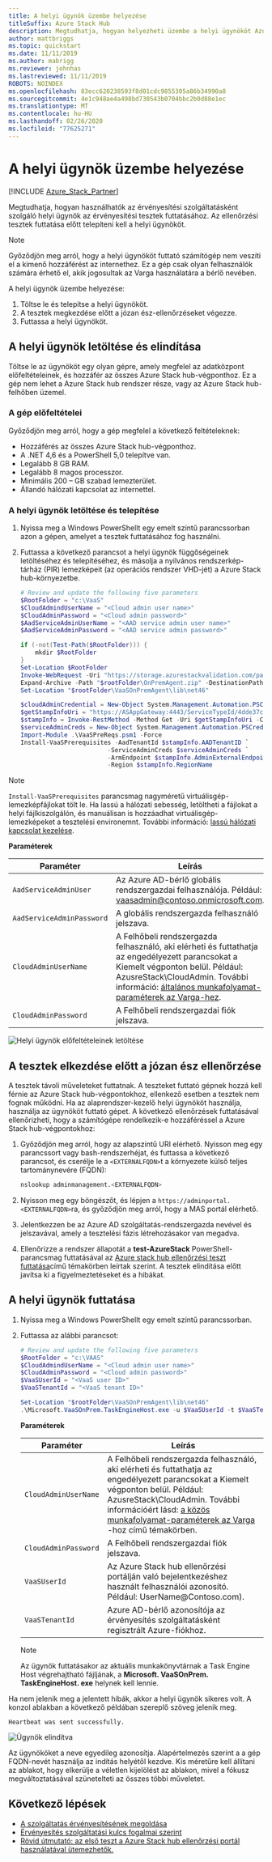 ```yaml
---
title: A helyi ügynök üzembe helyezése
titleSuffix: Azure Stack Hub
description: Megtudhatja, hogyan helyezheti üzembe a helyi ügynököt Azure Stack hub érvényesítéséhez szolgáltatásként.
author: mattbriggs
ms.topic: quickstart
ms.date: 11/11/2019
ms.author: mabrigg
ms.reviewer: johnhas
ms.lastreviewed: 11/11/2019
ROBOTS: NOINDEX
ms.openlocfilehash: 83ecc620238593f8d01cdc9855305a86b34990a8
ms.sourcegitcommit: 4e1c948ae4a498bd730543b0704bbc2b0d88e1ec
ms.translationtype: MT
ms.contentlocale: hu-HU
ms.lasthandoff: 02/26/2020
ms.locfileid: "77625271"
---
```

# <a name="deploy-the-local-agent"></a>A helyi ügynök üzembe helyezése

[!INCLUDE [Azure_Stack_Partner](./includes/azure-stack-partner-appliesto.md)]

Megtudhatja, hogyan használhatók az érvényesítési szolgáltatásként szolgáló helyi ügynök az érvényesítési tesztek futtatásához. Az ellenőrzési tesztek futtatása előtt telepíteni kell a helyi ügynököt.

> [!Note]  
> Győződjön meg arról, hogy a helyi ügynököt futtató számítógép nem veszíti el a kimenő hozzáférést az internethez. Ez a gép csak olyan felhasználók számára érhető el, akik jogosultak az Varga használatára a bérlő nevében.

A helyi ügynök üzembe helyezése:

1. Töltse le és telepítse a helyi ügynököt.
2. A tesztek megkezdése előtt a józan ész-ellenőrzéseket végezze.
3. Futtassa a helyi ügynököt.

## <a name="download-and-start-the-local-agent"></a>A helyi ügynök letöltése és elindítása

Töltse le az ügynököt egy olyan gépre, amely megfelel az adatközpont előfeltételeinek, és hozzáfér az összes Azure Stack hub-végponthoz. Ez a gép nem lehet a Azure Stack hub rendszer része, vagy az Azure Stack hub-felhőben üzemel.

### <a name="machine-prerequisites"></a>A gép előfeltételei

Győződjön meg arról, hogy a gép megfelel a következő feltételeknek:

- Hozzáférés az összes Azure Stack hub-végponthoz.
- A .NET 4,6 és a PowerShell 5,0 telepítve van.
- Legalább 8 GB RAM.
- Legalább 8 magos processzor.
- Minimális 200 – GB szabad lemezterület.
- Állandó hálózati kapcsolat az internettel.

### <a name="download-and-install-the-local-agent"></a>A helyi ügynök letöltése és telepítése

1. Nyissa meg a Windows PowerShellt egy emelt szintű parancssorban azon a gépen, amelyet a tesztek futtatásához fog használni.
2. Futtassa a következő parancsot a helyi ügynök függőségeinek letöltéséhez és telepítéséhez, és másolja a nyilvános rendszerkép-tárház (PIR) lemezképeit (az operációs rendszer VHD-jét) a Azure Stack hub-környezetbe.

    ```powershell
    # Review and update the following five parameters
    $RootFolder = "c:\VaaS"
    $CloudAdmindUserName = "<Cloud admin user name>"
    $CloudAdminPassword = "<Cloud admin password>"
    $AadServiceAdminUserName = "<AAD service admin user name>"
    $AadServiceAdminPassword = "<AAD service admin password>"

    if (-not(Test-Path($RootFolder))) {
        mkdir $RootFolder
    }
    Set-Location $RootFolder
    Invoke-WebRequest -Uri "https://storage.azurestackvalidation.com/packages/Microsoft.VaaSOnPrem.TaskEngineHost.latest.nupkg" -outfile "$rootFolder\OnPremAgent.zip"
    Expand-Archive -Path "$rootFolder\OnPremAgent.zip" -DestinationPath "$rootFolder\VaaSOnPremAgent" -Force
    Set-Location "$rootFolder\VaaSOnPremAgent\lib\net46"

    $cloudAdminCredential = New-Object System.Management.Automation.PSCredential($cloudAdmindUserName, (ConvertTo-SecureString $cloudAdminPassword -AsPlainText -Force))
    $getStampInfoUri = "https://ASAppGateway:4443/ServiceTypeId/4dde37cc-6ee0-4d75-9444-7061e156507f/CloudDefinition/GetStampInformation" 
    $stampInfo = Invoke-RestMethod -Method Get -Uri $getStampInfoUri -Credential $cloudAdminCredential -ErrorAction Stop
    $serviceAdminCreds = New-Object System.Management.Automation.PSCredential $aadServiceAdminUserName, (ConvertTo-SecureString $aadServiceAdminPassword -AsPlainText -Force)
    Import-Module .\VaaSPreReqs.psm1 -Force
    Install-VaaSPrerequisites -AadTenantId $stampInfo.AADTenantID `
                            -ServiceAdminCreds $serviceAdminCreds `
                            -ArmEndpoint $stampInfo.AdminExternalEndpoints.AdminResourceManager `
                            -Region $stampInfo.RegionName
    ```

> [!Note]  
> `Install-VaaSPrerequisites` parancsmag nagyméretű virtuálisgép-lemezképfájlokat tölt le. Ha lassú a hálózati sebesség, letöltheti a fájlokat a helyi fájlkiszolgálón, és manuálisan is hozzáadhat virtuálisgép-lemezképeket a tesztelési environemnt. További információ: [lassú hálózati kapcsolat kezelése](azure-stack-vaas-troubleshoot.md#handle-slow-network-connectivity).

**Paraméterek**

| Paraméter | Leírás |
| --- | --- |
| `AadServiceAdminUser` | Az Azure AD-bérlő globális rendszergazdai felhasználója. Például: vaasadmin@contoso.onmicrosoft.com. |
| `AadServiceAdminPassword` | A globális rendszergazda felhasználó jelszava. |
| `CloudAdminUserName` | A Felhőbeli rendszergazda felhasználó, aki elérheti és futtathatja az engedélyezett parancsokat a Kiemelt végponton belül. Például: AzusreStack\CloudAdmin. További információ: [általános munkafolyamat-paraméterek az Varga-hez](azure-stack-vaas-parameters.md). |
| `CloudAdminPassword` | A Felhőbeli rendszergazdai fiók jelszava.|

![Helyi ügynök előfeltételeinek letöltése](media/installing-prereqs.png)

## <a name="perform-sanity-checks-before-starting-the-tests"></a>A tesztek elkezdése előtt a józan ész ellenőrzése

A tesztek távoli műveleteket futtatnak. A teszteket futtató gépnek hozzá kell férnie az Azure Stack hub-végpontokhoz, ellenkező esetben a tesztek nem fognak működni. Ha az alaprendszer-kezelő helyi ügynököt használja, használja az ügynököt futtató gépet. A következő ellenőrzések futtatásával ellenőrizheti, hogy a számítógépe rendelkezik-e hozzáféréssel a Azure Stack hub-végpontokhoz:

1. Győződjön meg arról, hogy az alapszintű URI elérhető. Nyisson meg egy parancssort vagy bash-rendszerhéjat, és futtassa a következő parancsot, és cserélje le a `<EXTERNALFQDN>`t a környezete külső teljes tartománynevére (FQDN):

    ```bash
    nslookup adminmanagement.<EXTERNALFQDN>
    ```

2. Nyisson meg egy böngészőt, és lépjen a `https://adminportal.<EXTERNALFQDN>`ra, és győződjön meg arról, hogy a MAS portál elérhető.

3. Jelentkezzen be az Azure AD szolgáltatás-rendszergazda nevével és jelszavával, amely a tesztelési fázis létrehozásakor van megadva.

4. Ellenőrizze a rendszer állapotát a **test-AzureStack** PowerShell-parancsmag futtatásával az [Azure stack hub ellenőrzési teszt futtatása](../operator/azure-stack-diagnostic-test.md)című témakörben leírtak szerint. A tesztek elindítása előtt javítsa ki a figyelmeztetéseket és a hibákat.

## <a name="run-the-local-agent"></a>A helyi ügynök futtatása

1. Nyissa meg a Windows PowerShellt egy emelt szintű parancssorban.

2. Futtassa az alábbi parancsot:

    ```powershell
   # Review and update the following five parameters
    $RootFolder = "c:\VAAS"
    $CloudAdmindUserName = "<Cloud admin user name>"
    $CloudAdminPassword = "<Cloud admin password>"
    $VaaSUserId = "<VaaS user ID>"
    $VaaSTenantId = "<VaaS tenant ID>"

    Set-Location "$rootFolder\VaaSOnPremAgent\lib\net46"
    .\Microsoft.VaaSOnPrem.TaskEngineHost.exe -u $VaaSUserId -t $VaaSTenantId -x $CloudAdmindUserName -y $CloudAdminPassword
    ```

      **Paraméterek**  

    | Paraméter | Leírás |
    | --- | --- |
    | `CloudAdminUserName` | A Felhőbeli rendszergazda felhasználó, aki elérheti és futtathatja az engedélyezett parancsokat a Kiemelt végponton belül. Például: AzusreStack\CloudAdmin. További információért lásd: [a közös munkafolyamat-paraméterek az Varga](azure-stack-vaas-parameters.md) -hoz című témakörben. |
    | `CloudAdminPassword` | A Felhőbeli rendszergazdai fiók jelszava.|
    | `VaaSUserId` | Az Azure Stack hub ellenőrzési portálján való bejelentkezéshez használt felhasználói azonosító. Például: UserName\@Contoso.com). |
    | `VaaSTenantId` | Azure AD-bérlő azonosítója az érvényesítés szolgáltatásként regisztrált Azure-fiókhoz. |

    > [!Note]  
    > Az ügynök futtatásakor az aktuális munkakönyvtárnak a Task Engine Host végrehajtható fájljának, a **Microsoft. VaaSOnPrem. TaskEngineHost. exe** helynek kell lennie.

Ha nem jelenik meg a jelentett hibák, akkor a helyi ügynök sikeres volt. A konzol ablakban a következő példában szereplő szöveg jelenik meg.

`Heartbeat was sent successfully.`

![Ügynök elindítva](media/started-agent.png)

Az ügynököket a neve egyedileg azonosítja. Alapértelmezés szerint a a gép FQDN-nevét használja az indítás helyétől kezdve. Kis méretűre kell állítani az ablakot, hogy elkerülje a véletlen kijelölést az ablakon, mivel a fókusz megváltoztatásával szünetelteti az összes többi műveletet.

## <a name="next-steps"></a>Következő lépések

- [A szolgáltatás érvényesítésének megoldása](azure-stack-vaas-troubleshoot.md)
- [Érvényesítés szolgáltatási kulcs fogalmai szerint](azure-stack-vaas-key-concepts.md)
- [Rövid útmutató: az első teszt a Azure Stack hub ellenőrzési portál használatával ütemezhetők.](azure-stack-vaas-schedule-test-pass.md)